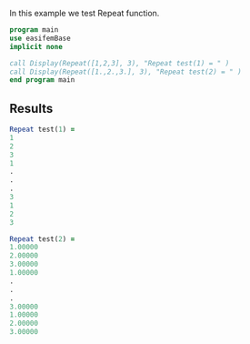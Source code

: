 In this example we test Repeat function.

```fortran
program main
use easifemBase
implicit none

call Display(Repeat([1,2,3], 3), "Repeat test(1) = " )
call Display(Repeat([1.,2.,3.], 3), "Repeat test(2) = " )
end program main
```

## Results

```fortran
Repeat test(1) = 
1
2
3
1
.
.
.
3
1
2
3

Repeat test(2) = 
1.00000
2.00000
3.00000
1.00000
.
.
.
3.00000
1.00000
2.00000
3.00000
```
